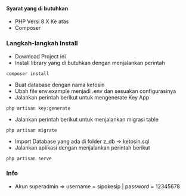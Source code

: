 #### Syarat yang di butuhkan
- PHP Versi 8.X Ke atas
- Composer


### Langkah-langkah Install
 - Download Project ini
 - Install library yang di butuhkan dengan menjalankan perintah
 ```
composer install
 ```
- Buat database dengan nama ketosin
- Ubah file env.example menjadi .env dan sesuakan configurasinya
- Jalankan perintah berikut untuk mengenerate Key App
```
php artisan key:generate
```
- Jalankan perintah berikut untuk menjalankan migrasi table
```
php artisan migrate
```
- Import Database yang ada di folder z_db -> ketosin.sql
- Jalankan aplikasi dengan menjalankan perintah berikut
```
php artisan serve
```

### Info
- Akun superadmin => username = sipokesip | password = 12345678

